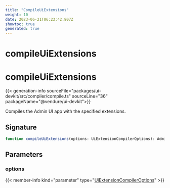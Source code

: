 ```yaml
---
title: "CompileUiExtensions"
weight: 10
date: 2023-06-21T06:23:42.807Z
showtoc: true
generated: true
---
```

<!-- This file was generated from the Vendure source. Do not modify. Instead, re-run the "docs:build" script -->

# compileUiExtensions
<div class="symbol">


# compileUiExtensions

{{< generation-info sourceFile="packages/ui-devkit/src/compiler/compile.ts" sourceLine="36" packageName="@vendure/ui-devkit">}}

Compiles the Admin UI app with the specified extensions.

## Signature

```TypeScript
function compileUiExtensions(options: UiExtensionCompilerOptions): AdminUiAppConfig | AdminUiAppDevModeConfig
```
## Parameters

### options

{{< member-info kind="parameter" type="<a href='/admin-ui-api/ui-devkit/ui-extension-compiler-options#uiextensioncompileroptions'>UiExtensionCompilerOptions</a>" >}}

</div>
